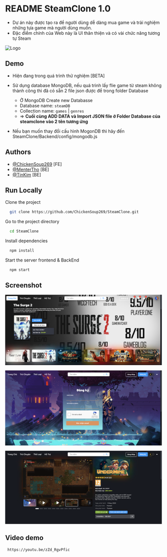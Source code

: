 # README SteamClone 1.0

+ Dự án này được tạo ra để người dùng dễ dàng mua game và trải nghiệm những tựa game mà người dùng muốn.
+ Đặc điểm chính của Web này là UI thân thiện và có vài chức năng tương tự Steam 

![Logo](https://upload.wikimedia.org/wikipedia/commons/thumb/b/bc/Steam_gray-brown_logo.svg/2560px-Steam_gray-brown_logo.svg.png)


## Demo

- Hiện đang trong quá trình thử nghiệm  [BETA]
- Sử dụng database MongoDB, nếu quá trình lấy flie game từ steam không thành công thì đã có sẵn 2 file json được để trong folder Database
  + Ở MongoDB Create new Databasse
  + Database name: `steamDB`
  + Collection name: `games` | `genres`
  + => **Cuối cùng ADD DATA và Import JSON file ở Folder Database của steamclone vào 2 tên tương ứng**

- Nếu bạn muốn thay đổi cấu hình MogonDB thì hãy đến SteamClone/Backend/config/mongodb.js
  
## Authors

- [@ChickenSoup269](https://github.com/ChickenSoup269) [FE]
- [@MenterTho](https://github.com/MenterTho) [BE]
- [@TinKim](https://github.com/TinKim) [BE]

## Run Locally

Clone the project

```bash
  git clone https://github.com/ChickenSoup269/SteamClone.git
```

Go to the project directory

```bash
  cd SteamClone
```

Install dependencies

```bash
  npm install
```

Start the server frontend & BackEnd

```bash
  npm start
```

## Screenshot
![App Screenshot](https://github.com/ChickenSoup269/SteamClone/blob/master/Screenshot/Screenshot%202024-07-25%20203434.png)

![App Screenshot](https://github.com/ChickenSoup269/SteamClone/blob/master/Screenshot/Screenshot%202024-08-31%20155604.png)

![App Screenshot](https://github.com/ChickenSoup269/SteamClone/blob/master/Screenshot/Screenshot%202024-08-31%20155613.png)

## Video demo
```bash
 https://youtu.be/zZd_RgvPfic
```
